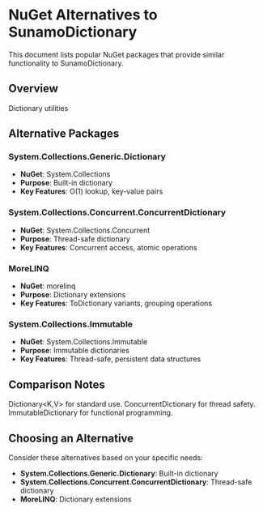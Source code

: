 # NuGet Alternatives to SunamoDictionary

This document lists popular NuGet packages that provide similar functionality to SunamoDictionary.

## Overview

Dictionary utilities

## Alternative Packages

### System.Collections.Generic.Dictionary
- **NuGet**: System.Collections
- **Purpose**: Built-in dictionary
- **Key Features**: O(1) lookup, key-value pairs

### System.Collections.Concurrent.ConcurrentDictionary
- **NuGet**: System.Collections.Concurrent
- **Purpose**: Thread-safe dictionary
- **Key Features**: Concurrent access, atomic operations

### MoreLINQ
- **NuGet**: morelinq
- **Purpose**: Dictionary extensions
- **Key Features**: ToDictionary variants, grouping operations

### System.Collections.Immutable
- **NuGet**: System.Collections.Immutable
- **Purpose**: Immutable dictionaries
- **Key Features**: Thread-safe, persistent data structures

## Comparison Notes

Dictionary<K,V> for standard use. ConcurrentDictionary for thread safety. ImmutableDictionary for functional programming.

## Choosing an Alternative

Consider these alternatives based on your specific needs:
- **System.Collections.Generic.Dictionary**: Built-in dictionary
- **System.Collections.Concurrent.ConcurrentDictionary**: Thread-safe dictionary
- **MoreLINQ**: Dictionary extensions
